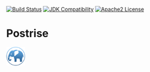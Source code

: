 [![Build Status](https://github.com/adonix-org/Postrise/actions/workflows/build.yml/badge.svg)](https://github.com/adonix-org/Postrise/actions/workflows/build.yml)
[![JDK Compatibility](https://img.shields.io/badge/JDK_Compatibility-11+-blue.svg)](https://www.oracle.com/java/technologies/downloads/)
[![Apache2 License](https://img.shields.io/badge/license-Apache_2.0-blue.svg)](https://github.com/adonix-org/Postrise/blob/master/LICENSE)

# Postrise

<img src="./img/postrise.png" width=50px>
